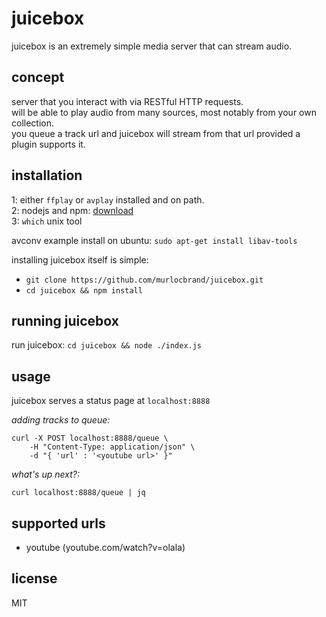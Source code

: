 # juicebox
juicebox is an extremely simple media server that can stream audio.

## concept
server that you interact with via RESTful HTTP requests.  
will be able to play audio from many sources, most notably from your own collection.  
you queue a track url and juicebox will stream from that url provided a plugin supports it.  

## installation
 1: either `ffplay` or `avplay` installed and on path.  
 2: nodejs and npm: [download](https://nodejs.org/en/download/)  
 3: `which` unix tool  

avconv example install on ubuntu: `sudo apt-get install libav-tools`

installing juicebox itself is simple:  
 - `git clone https://github.com/murlocbrand/juicebox.git`
 - `cd juicebox && npm install`

## running juicebox
run juicebox: `cd juicebox && node ./index.js`

## usage
juicebox serves a status page at `localhost:8888`  

*adding tracks to queue:*  
```
curl -X POST localhost:8888/queue \
	-H "Content-Type: application/json" \
	-d "{ 'url' : '<youtube url>' }"
```

*what's up next?:*
```
curl localhost:8888/queue | jq
```

## supported urls
 - youtube (youtube.com/watch?v=olala)

## license
MIT

